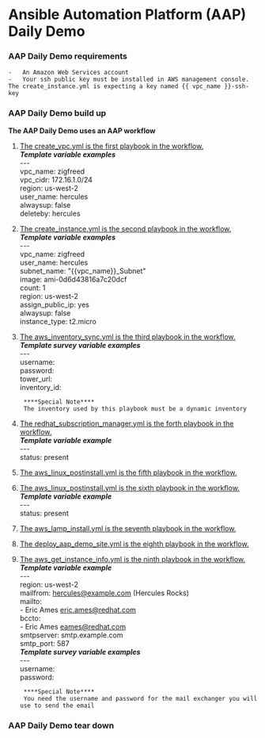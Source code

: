 # Ansible Automation Platform (AAP) Daily Demo
### AAP Daily Demo requirements  
    -   An Amazon Web Services account
    -   Your ssh public key must be installed in AWS management console.  The create_instance.yml is expecting a key named {{ vpc_name }}-ssh-key
### AAP Daily Demo build up
**The AAP Daily Demo uses an AAP workflow**  
1. [The create_vpc.yml is the first playbook in the workflow.](https://github.com/redawg/Ansiblewesttigers/blob/master/Demonstrations/AAP_daily_demo/create_vpc.yml "create_vpc.yml")  
        ***Template variable examples***  
        ---  
        vpc_name: zigfreed  
        vpc_cidr: 172.16.1.0/24  
        region: us-west-2  
        user_name: hercules  
        alwaysup: false  
        deleteby: hercules
2. [The create_instance.yml is the second playbook in the workflow.](https://github.com/redawg/Ansiblewesttigers/blob/master/Demonstrations/AAP_daily_demo/create_instance.yml "create_instance.yml")  
        ***Template variable examples***  
        ---  
        vpc_name: zigfreed  
        user_name: hercules  
        subnet_name: "{{vpc_name}}_Subnet"  
        image: ami-0d6d43816a7c20dcf  
        count: 1  
        region: us-west-2  
        assign_public_ip: yes  
        alwaysup: false  
        instance_type: t2.micro    
3. [The aws_inventory_sync.yml is the third playbook in the workflow.](https://github.com/redawg/Ansiblewesttigers/blob/master/Demonstrations/AAP_daily_demo/aws_inventory_sync.yml "aws_inventory_sync.yml")  
        ***Template survey variable examples***  
        ---  
        username:    
        password:  
        tower_url:  
        inventory_id:  

        ****Special Note****
        The inventory used by this playbook must be a dynamic inventory  
4. [The redhat_subscription_manager.yml is the forth playbook in the workflow.](https://github.com/redawg/Ansiblewesttigers/blob/master/Demonstrations/AAP_daily_demo/redhat_subscription_manager.yml "redhat_subscription_manager.yml")  
        ***Template variable example***  
        ---  
        status: present  
5. [The aws_linux_postinstall.yml is the fifth playbook in the workflow.](https://github.com/redawg/Ansiblewesttigers/blob/master/Demonstrations/AAP_daily_demo/aws_linux_postinstall.yml "aws_linux_postinstall.yml")  
6. [The aws_linux_postinstall.yml is the sixth playbook in the workflow.](https://github.com/redawg/Ansiblewesttigers/blob/master/Demonstrations/AAP_daily_demo/aws_linux_postinstall.yml "aws_linux_postinstall.yml")  
        ***Template variable example***  
        ---  
        status: present  
7. [The aws_lamp_install.yml is the seventh playbook in the workflow.](https://github.com/redawg/Ansiblewesttigers/blob/master/Demonstrations/AAP_daily_demo/aws_lamp_install.yml "aws_lamp_install.yml")  
8. [The deploy_aap_demo_site.yml is the eighth playbook in the workflow.](https://github.com/redawg/Ansiblewesttigers/blob/master/Demonstrations/AAP_daily_demo/deploy_aap_demo_site.yml "deploy_aap_demo_site.yml")  
9. [The aws_get_instance_info.yml is the ninth playbook in the workflow.](https://github.com/redawg/Ansiblewesttigers/blob/master/Demonstrations/AAP_daily_demo/aws_get_instance_info.yml "aws_get_instance_info.yml")  
        ***Template variable example***  
        ---  
        region: us-west-2  
        mailfrom: hercules@example.com (Hercules Rocks)  
        mailto:  
        - Eric Ames <eric.ames@redhat.com>  
        bccto:  
        - Eric Ames <eames@redhat.com>  
        smtpserver: smtp.example.com  
        smtp_port:  587  
        ***Template survey variable examples***  
        ---  
        username:  
        password:  

        ****Special Note****
        You need the username and password for the mail exchanger you will use to send the email    
### AAP Daily Demo tear down  
